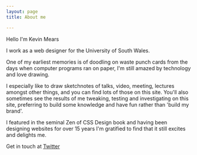```yaml
---
layout: page
title: About me

---
```




Hello I'm Kevin Mears

I work as a web designer for the University of South Wales.

One of my earliest memories is of doodling on waste punch cards from the days when computer programs ran on paper, I'm still amazed by technology and love drawing.

I especially like to draw sketchnotes of talks, video, meeting, lectures amongst other things, and you can find lots of those on this site. You'll also sometimes see the results of me tweaking, testing and investigating on this site, preferring to build some knowledge and have fun rather than 'build my brand'. 

I featured in the seminal Zen of CSS Design book and having been designing websites for over 15 years I'm gratified to find that it still excites and delights me.

Get in touch at [Twitter](https://www.twitter.com/mearso)
